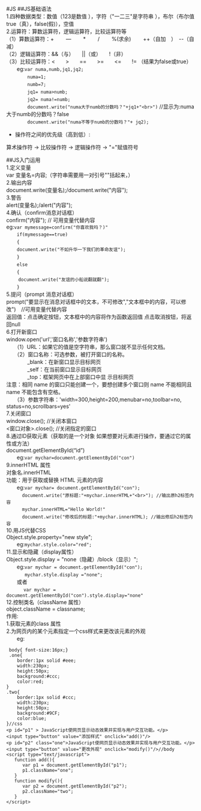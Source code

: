 #JS
##JS基础语法  
1.四种数据类型：数值（123是数值
），字符（"一二三"是字符串
），布尔（布尔值true（真），false(假)），空值  
2.运算符：算数运算符，逻辑运算符，比较运算符等   
  （1）算数运算符：+　　 — 　　* 　　/ 　　%(求余)　 　++（自加　）　--（自减）   
（2）逻辑运算符：&&（与）　　||（或）　　!（非）  
（3）比较运算符：<　　>　　==　　>=　　<=　　!= （结果为false或true）  
 　　eg:`var numa,numb,jq1,jq2;`  
　　　　`numa=1;`  
　　　　`numb=7;`  
　　　　`jq1= numa>numb;`  
　　　　`jq2= numa!=numb;`  
　　　　`document.write("numa大于numb的分数吗？"+jq1+"<br>")` //显示为:numa大于numb的分数吗？false  
　　　　`document.write("numa不等于numb的分数吗？"+ jq2);`  
* 操作符之间的优先级（高到低）:

算术操作符 → 比较操作符 → 逻辑操作符 → "="赋值符号
  
##JS入门运用  
1.定义变量  
var 变量名=内容;（字符串需要用一对引号""括起来，）  
2.输出内容  
document.write(变量名);/document.write("内容");  
3.警告  
alert(变量名);/alert("内容");  
4.确认（confirm消息对话框）  
confirm("内容");   // 可用变量代替内容  
eg:`var mymessage=confirm("你喜欢我吗？)"`  
　　`if(mymessage==true)`   
　　`{`  
     　　`document.write("不如升华一下我们的革命友谊");`  
   　　`}`  
　　`else`    
   　　`{`  
   　　  `document.write("友谊的小船说翻就翻");`  
   　　`}`  
5.提问（prompt 消息对话框）  
prompt("要显示在消息对话框中的文本，不可修改","文本框中的内容，可以修改")　//可用变量代替内容   
 返回值：点击确定按钮，文本框中的内容将作为函数返回值
 点击取消按钮，将返回null  
6.打开新窗口  
window.open('url','窗口名称','参数字符串')  
　　（1）URL：如果它的值是空字符串，那么窗口就不显示任何文档。  
　　（2）窗口名称：可选参数，被打开窗口的名称。  
    　　　　_blank：在新窗口显示目标网页  
     　　　　_self：在当前窗口显示目标网页  
     　　　　_top：框架网页中在上部窗口中显  示目标网页  
    注意：相同 name 的窗口只能创建一个，要想创建多个窗口则 name 不能相同且name 不能包含有空格。  
　　（3）参数字符串：'width=300,height=200,menubar=no,toolbar=no, status=no,scrollbars=yes'  
7.关闭窗口  
window.close();   //关闭本窗口  
<窗口对象>.close();   //关闭指定的窗口   
8.通过ID获取元素（获取的是一个对象 如果想要对元素进行操作，要通过它的属性或方法）  
document.getElementById(“id”)   
　　eg:`var mychar=document.getElementById("con") `    
9.innerHTML 属性  
 对象名.innerHTML  
功能：用于获取或替换 HTML 元素的内容  
　　eg:` var mychar= document.getElementById("con");  `         
  　　　`document.write("原标题:"+mychar.innerHTML+"<br>"); //输出原h2标签内容`  
  　　　`mychar.innerHTML="Hello World!"`  
　　　`document.write("修改后的标题:"+mychar.innerHTML); //输出修后h2标签内容`  
10.用JS代替CSS  
Object.style.property="new style";  
　　eg:`mychar.style.color="red";`  
11.显示和隐藏（display属性）  
Object.style.display = "none（隐藏）/block（显示）";  
　　eg:`var mychar = document.getElementById("con");`  
   　　　` mychar.style.display ="none";`  
　　或者  
　　　 `var mychar = document.getElementById("con").style.display="none"`   
12.控制类名（className 属性）  
object.className = classname;  
作用:  
1.获取元素的class 属性  
2.为网页内的某个元素指定一个css样式来更改该元素的外观  
　　eg:
  
     body{ font-size:16px;}
     .one{
		border:1px solid #eee;
		width:230px;
		height:50px;
		background:#ccc;
		color:red;
    }
	.two{
		border:1px solid #ccc;
		width:230px;
		height:50px;
		background:#9CF;
		color:blue;
	}//css
    <p id="p1" > JavaScript使网页显示动态效果并实现与用户交互功能。</p>
    <input type="button" value="添加样式" onclick="add()"/>
	<p id="p2" class="one">JavaScript使网页显示动态效果并实现与用户交互功能。</p>
    <input type="button" value="更改外观" onclick="modify()"/>//body
	<script type="text/javascript">
	   function add(){
	      var p1 = document.getElementById("p1");
	      p1.className="one";
	   }
	   function modify(){
	      var p2 = document.getElementById("p2");
	      p2.className="two";
	   }
	</script>

